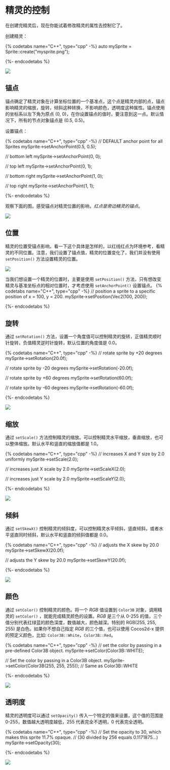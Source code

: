 # 精灵的控制

在创建完精灵后，现在你能试着修改精灵的属性去控制它了。

创建精灵：

{% codetabs name="C++", type="cpp" -%}
auto mySprite = Sprite::create("mysprite.png");

{%- endcodetabs %}

![](../../en/sprites/sprites-img/i1.png "")

## 锚点

锚点确定了精灵对象在计算坐标位置的一个基准点，这个点是精灵内部的点，锚点影响精灵的缩放，旋转，倾斜这种转换，不影响颜色，透明度这种属性。锚点使用的坐标系以左下角为原点 (0, 0)，在你设置锚点的值时，要注意到这一点。默认情况下，所有的节点对象锚点是 (0.5, 0.5)。

设置锚点：

{% codetabs name="C++", type="cpp" -%}
// DEFAULT anchor point for all Sprites
mySprite->setAnchorPoint(0.5, 0.5);

// bottom left
mySprite->setAnchorPoint(0, 0);

// top left
mySprite->setAnchorPoint(0, 1);

// bottom right
mySprite->setAnchorPoint(1, 0);

// top right
mySprite->setAnchorPoint(1, 1);

{%- endcodetabs %}

观察下面的图，感受锚点对精灵位置的影响，_红点是旁边精灵的锚点_。

![](../../en/sprites/sprites-img/i6.png "")

## 位置

精灵的位置受锚点影响，看一下这个具体是怎样的，以红线红点为环境参考，看精灵的不同位置。注意，我们设置了锚点值，精灵的位置变化了，我们并没有使用 `setPosition()` 方法设置精灵的位置。

![](../../en/sprites/sprites-img/i9.png "")

当我们想设置一个精灵的位置时，主要是使用 `setPosition()` 方法，只有想改变精灵与基准坐标点的相对位置时，才考虑使用 `setAnchorPoint()` 设置锚点。
{% codetabs name="C++", type="cpp" -%}
// position a sprite to a specific position of x = 100, y = 200.
mySprite->setPosition(Vec2(100, 200));

{%- endcodetabs %}

## 旋转

通过 `setRotation()` 方法，设置一个角度值可以控制精灵的旋转，正值精灵顺时针旋转，负值精灵逆时针旋转，默认位置的角度值是 0.0。

{% codetabs name="C++", type="cpp" -%}
// rotate sprite by +20 degrees
mySprite->setRotation(20.0f);

// rotate sprite by -20 degrees
mySprite->setRotation(-20.0f);

// rotate sprite by +60 degrees
mySprite->setRotation(60.0f);

// rotate sprite by -60 degrees
mySprite->setRotation(-60.0f);

{%- endcodetabs %}

![](../../en/sprites/sprites-img/i8.png "")

## 缩放

通过 `setScale()` 方法控制精灵的缩放。可以控制精灵水平缩放，垂直缩放，也可以整体缩放。默认水平和竖直的缩放值都是 1.0。

{% codetabs name="C++", type="cpp" -%}
// increases X and Y size by 2.0 uniformly
mySprite->setScale(2.0);

// increases just X scale by 2.0
mySprite->setScaleX(2.0);

// increases just Y scale by 2.0
mySprite->setScaleY(2.0);

{%- endcodetabs %}

![](../../en/sprites/sprites-img/i5.png "")

## 倾斜

通过 `setSkewX()` 控制精灵的倾斜度，可以控制精灵水平倾斜，竖直倾斜，或者水平竖直同时倾斜，默认水平和竖直的倾斜值都是 0.0。

{% codetabs name="C++", type="cpp" -%}
// adjusts the X skew by 20.0
mySprite->setSkewX(20.0f);

// adjusts the Y skew by 20.0
mySprite->setSkewY(20.0f);

{%- endcodetabs %}

![](../../en/sprites/sprites-img/i7.png "")

## 颜色

通过 `setColor()` 控制精灵的颜色。将一个 _RGB_ 值设置到 `Color3B` 对象，调用精灵的 `setColor()` ，就能完成精灵颜色的设置。_RGB_ 是三个从 0-255 的值，三个值分别代表红绿蓝的颜色深度，数值越大，颜色越深。特别的 RGB(255, 255, 255) 是白色。如果你不想自己指定 _RGB_ 的三个值，也可以使用 Cocos2d-x 提供的预定义颜色，比如: `Color3B::White`，`Color3B::Red`。

{% codetabs name="C++", type="cpp" -%}
// set the color by passing in a pre-defined Color3B object.
mySprite->setColor(Color3B::WHITE);

// Set the color by passing in a Color3B object.
mySprite->setColor(Color3B(255, 255, 255)); // Same as Color3B::WHITE

{%- endcodetabs %}

![](../../en/sprites/sprites-img/i10.png "")

## 透明度

精灵的透明度可以通过 `setOpacity()` 传入一个特定的值来设置，这个值的范围是 0-255，数值越大透明度越低，255 代表完全不透明，0 代表完全透明。

{% codetabs name="C++", type="cpp" -%}
// Set the opacity to 30, which makes this sprite 11.7% opaque.
// (30 divided by 256 equals 0.1171875...)
mySprite->setOpacity(30);

{%- endcodetabs %}

![](../../en/sprites/sprites-img/i11.png "")
